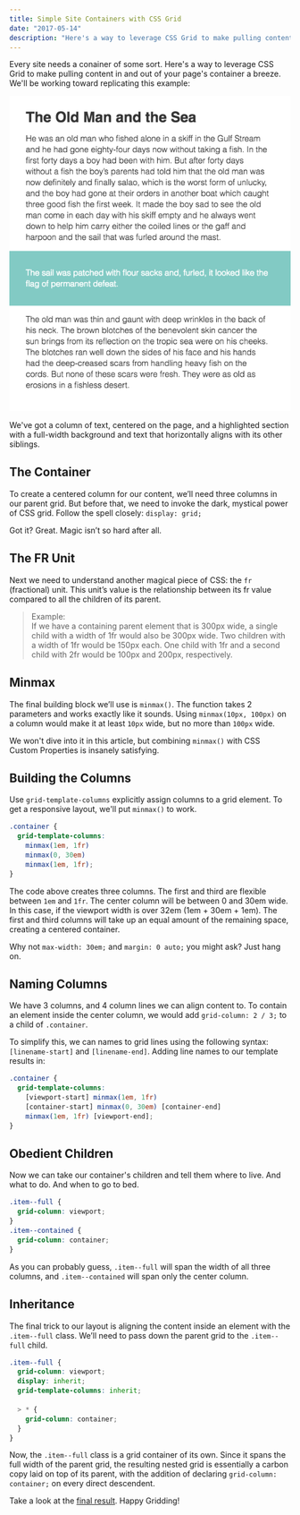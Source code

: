 ```yaml
---
title: Simple Site Containers with CSS Grid
date: "2017-05-14"
description: "Here's a way to leverage CSS Grid to make pulling content in and out of your page's container a breeze."
---
```


Every site needs a conainer of some sort. Here's a way to leverage CSS Grid to make pulling content in and out of your page's container a breeze. We'll be working toward replicating this example:

![CSS Grid Container Example](./grid-container-example-1.png)

We've got a column of text, centered on the page, and a highlighted section with a full-width background and text that horizontally aligns with its other siblings.

## The Container

To create a centered column for our content, we’ll need three columns in our parent grid. But before that, we need to invoke the dark, mystical power of CSS grid. Follow the spell closely: `display: grid;`

Got it? Great. Magic isn’t so hard after all.

## The FR Unit

Next we need to understand another magical piece of CSS: the `fr` (fractional) unit. This unit’s value is the relationship between its fr value compared to all the children of its parent.

> Example:  
> If we have a containing parent element that is 300px wide, a single child with a width of 1fr would also be 300px wide. Two children with a width of 1fr would be 150px each. One child with 1fr and a second child with 2fr would be 100px and 200px, respectively.

## Minmax

The final building block we’ll use is `minmax()`. The function takes 2 parameters and works exactly like it sounds. Using `minmax(10px, 100px)` on a column would make it at least `10px` wide, but no more than `100px` wide.

We won't dive into it in this article, but combining `minmax()` with CSS Custom Properties is insanely satisfying.

## Building the Columns

Use `grid-template-columns` explicitly assign columns to a grid element. To get a responsive layout, we'll put `minmax()` to work.

```scss
.container {
  grid-template-columns:
    minmax(1em, 1fr)
    minmax(0, 30em)
    minmax(1em, 1fr);
}
```

The code above creates three columns. The first and third are flexible between `1em` and `1fr`. The center column will be between 0 and 30em wide. In this case, if the viewport width is over 32em (1em + 30em + 1em). The first and third columns will take up an equal amount of the remaining space, creating a centered container.

Why not `max-width: 30em;` and `margin: 0 auto;` you might ask? Just hang on.

## Naming Columns

We have 3 columns, and 4 column lines we can align content to. To contain an element inside the center column, we would add `grid-column: 2 / 3;` to a child of `.container`.

To simplify this, we can names to grid lines using the following syntax: `[linename-start]` and `[linename-end]`. Adding line names to our template results in:

```scss
.container {
  grid-template-columns:
    [viewport-start] minmax(1em, 1fr)
    [container-start] minmax(0, 30em) [container-end]
    minmax(1em, 1fr) [viewport-end];
}
```

## Obedient Children

Now we can take our container's children and tell them where to live. And what to do. And when to go to bed.

```scss
.item--full {
  grid-column: viewport;
}
.item--contained {
  grid-column: container;
}
```

As you can probably guess, `.item--full` will span the width of all three columns, and `.item--contained` will span only the center column.

## Inheritance

The final trick to our layout is aligning the content inside an element with the `.item--full` class. We’ll need to pass down the parent grid to the `.item--full` child.

```scss
.item--full {
  grid-column: viewport;
  display: inherit;
  grid-template-columns: inherit;

  > * {
    grid-column: container;
  }
}
```

Now, the `.item--full` class is a grid container of its own. Since it spans the full width of the parent grid, the resulting nested grid is essentially a carbon copy laid on top of its parent, with the addition of declaring `grid-column: container;` on every direct descendent.

Take a look at the [final result](https://codepen.io/igloude/pen/pPVPxP). Happy Gridding!
